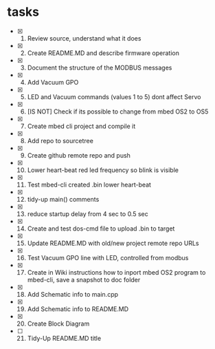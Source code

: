 # tasks

- [x] 1. Review source, understand what it does
- [x] 2. Create README.MD and describe firmware operation
- [x] 3. Document the structure of the MODBUS messages
- [x] 4. Add Vacuum GPO
- [x] 5. LED and Vacuum commands (values 1 to 5) dont affect Servo
- [x] 6. [IS NOT] Check if its possible to change from mbed OS2 to OS5
- [x] 7. Create mbed cli project and compile it
- [x] 8. Add repo to sourcetree
- [x] 9. Create github remote repo and push
- [x] 10. Lower heart-beat red led frequency so blink is visible
- [x] 11. Test mbed-cli created .bin lower heart-beat
- [x] 12. tidy-up main() comments
- [x] 13. reduce startup delay from 4 sec to 0.5 sec
- [x] 14. Create and test dos-cmd file to upload .bin to target
- [x] 15. Update README.MD with old/new project remote repo URLs
- [x] 16. Test Vacuum GPO line with LED, controlled from modbus
- [x] 17. Create in Wiki instructions how to inport mbed OS2 program to mbed-cli, save a snapshot to doc folder
- [x] 18. Add Schematic info to main.cpp
- [x] 19. Add Schematic info to README.MD
- [x] 20. Create Block Diagram
- [ ] 21. Tidy-Up README.MD title